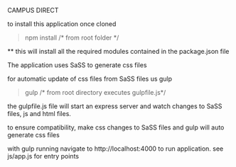 CAMPUS DIRECT

to install this application once cloned

> npm install /* from root folder */

** this will install all the required modules
   contained in the package.json file

The application uses SaSS to generate css
files

for automatic update of css files from SaSS files
us gulp

>gulp /* from root directory executes gulpfile.js*/

the gulpfile.js file will start an express server
and watch changes to SaSS files, js and html files.

to ensure compatibility, make css changes to SaSS files
and gulp will auto generate css files

with gulp running navigate to http://localhost:4000
to run application. see js/app.js for entry points
   
